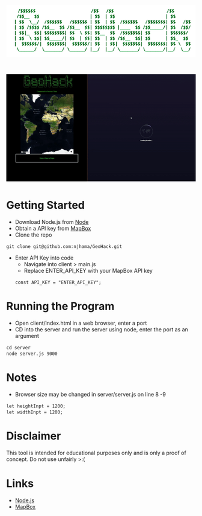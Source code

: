 
# ![GEOHACK](other/logo_trans.png)

# ![gif](other/geo_gif.gif)
# Getting Started
- Download Node.js from [Node](https://nodejs.org/en/)
- Obtain a API key from [MapBox](https://www.mapbox.com/)
- Clone the repo
 ```
 git clone git@github.com:njhama/GeoHack.git
 ```
- Enter API Key into code
  - Navigate into client > main.js
  - Replace ENTER_API_KEY with your MapBox API key
   ```
   const API_KEY = "ENTER_API_KEY";
   ```

# Running the Program
- Open client/index.html in a web browser, enter a port
- CD into the server and run the server using node, enter the port as an argument
 ```
cd server
node server.js 9000
 ```

# Notes
- Browser size may be changed in server/server.js on line 8 -9
```
let heightInpt = 1200;
let widthInpt = 1200;
```

# Disclaimer
This tool is intended for educational purposes only and is only a proof of concept. Do not use unfairly >:(

# Links
- [Node.js](https://nodejs.org/en/download/)
- [MapBox](https://www.mapbox.com/)

